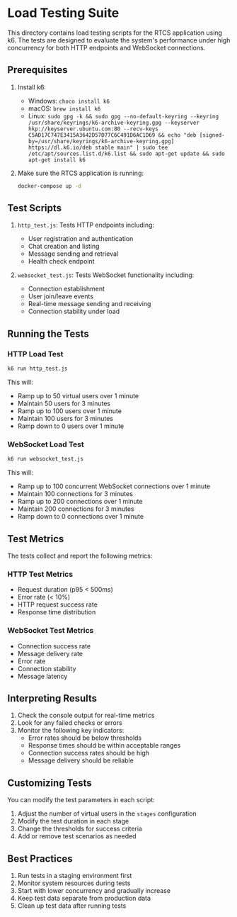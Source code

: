 # Load Testing Suite

This directory contains load testing scripts for the RTCS application using k6. The tests are designed to evaluate the system's performance under high concurrency for both HTTP endpoints and WebSocket connections.

## Prerequisites

1. Install k6:
   - Windows: `choco install k6`
   - macOS: `brew install k6`
   - Linux: `sudo gpg -k && sudo gpg --no-default-keyring --keyring /usr/share/keyrings/k6-archive-keyring.gpg --keyserver hkp://keyserver.ubuntu.com:80 --recv-keys C5AD17C747E3415A3642D57D77C6C491D6AC1D69 && echo "deb [signed-by=/usr/share/keyrings/k6-archive-keyring.gpg] https://dl.k6.io/deb stable main" | sudo tee /etc/apt/sources.list.d/k6.list && sudo apt-get update && sudo apt-get install k6`

2. Make sure the RTCS application is running:
   ```bash
   docker-compose up -d
   ```

## Test Scripts

1. `http_test.js`: Tests HTTP endpoints including:
   - User registration and authentication
   - Chat creation and listing
   - Message sending and retrieval
   - Health check endpoint

2. `websocket_test.js`: Tests WebSocket functionality including:
   - Connection establishment
   - User join/leave events
   - Real-time message sending and receiving
   - Connection stability under load

## Running the Tests

### HTTP Load Test

```bash
k6 run http_test.js
```

This will:
- Ramp up to 50 virtual users over 1 minute
- Maintain 50 users for 3 minutes
- Ramp up to 100 users over 1 minute
- Maintain 100 users for 3 minutes
- Ramp down to 0 users over 1 minute

### WebSocket Load Test

```bash
k6 run websocket_test.js
```

This will:
- Ramp up to 100 concurrent WebSocket connections over 1 minute
- Maintain 100 connections for 3 minutes
- Ramp up to 200 connections over 1 minute
- Maintain 200 connections for 3 minutes
- Ramp down to 0 connections over 1 minute

## Test Metrics

The tests collect and report the following metrics:

### HTTP Test Metrics
- Request duration (p95 < 500ms)
- Error rate (< 10%)
- HTTP request success rate
- Response time distribution

### WebSocket Test Metrics
- Connection success rate
- Message delivery rate
- Error rate
- Connection stability
- Message latency

## Interpreting Results

1. Check the console output for real-time metrics
2. Look for any failed checks or errors
3. Monitor the following key indicators:
   - Error rates should be below thresholds
   - Response times should be within acceptable ranges
   - Connection success rates should be high
   - Message delivery should be reliable

## Customizing Tests

You can modify the test parameters in each script:

1. Adjust the number of virtual users in the `stages` configuration
2. Modify the test duration in each stage
3. Change the thresholds for success criteria
4. Add or remove test scenarios as needed

## Best Practices

1. Run tests in a staging environment first
2. Monitor system resources during tests
3. Start with lower concurrency and gradually increase
4. Keep test data separate from production data
5. Clean up test data after running tests 